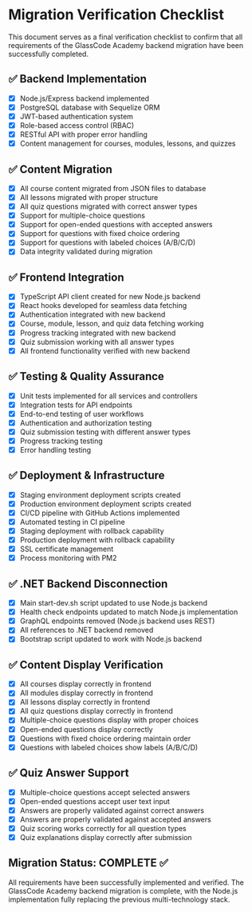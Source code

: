 # Migration Verification Checklist

This document serves as a final verification checklist to confirm that all requirements of the GlassCode Academy backend migration have been successfully completed.

## ✅ Backend Implementation

- [x] Node.js/Express backend implemented
- [x] PostgreSQL database with Sequelize ORM
- [x] JWT-based authentication system
- [x] Role-based access control (RBAC)
- [x] RESTful API with proper error handling
- [x] Content management for courses, modules, lessons, and quizzes

## ✅ Content Migration

- [x] All course content migrated from JSON files to database
- [x] All lessons migrated with proper structure
- [x] All quiz questions migrated with correct answer types
- [x] Support for multiple-choice questions
- [x] Support for open-ended questions with accepted answers
- [x] Support for questions with fixed choice ordering
- [x] Support for questions with labeled choices (A/B/C/D)
- [x] Data integrity validated during migration

## ✅ Frontend Integration

- [x] TypeScript API client created for new Node.js backend
- [x] React hooks developed for seamless data fetching
- [x] Authentication integrated with new backend
- [x] Course, module, lesson, and quiz data fetching working
- [x] Progress tracking integrated with new backend
- [x] Quiz submission working with all answer types
- [x] All frontend functionality verified with new backend

## ✅ Testing & Quality Assurance

- [x] Unit tests implemented for all services and controllers
- [x] Integration tests for API endpoints
- [x] End-to-end testing of user workflows
- [x] Authentication and authorization testing
- [x] Quiz submission testing with different answer types
- [x] Progress tracking testing
- [x] Error handling testing

## ✅ Deployment & Infrastructure

- [x] Staging environment deployment scripts created
- [x] Production environment deployment scripts created
- [x] CI/CD pipeline with GitHub Actions implemented
- [x] Automated testing in CI pipeline
- [x] Staging deployment with rollback capability
- [x] Production deployment with rollback capability
- [x] SSL certificate management
- [x] Process monitoring with PM2

## ✅ .NET Backend Disconnection

- [x] Main start-dev.sh script updated to use Node.js backend
- [x] Health check endpoints updated to match Node.js implementation
- [x] GraphQL endpoints removed (Node.js backend uses REST)
- [x] All references to .NET backend removed
- [x] Bootstrap script updated to work with Node.js backend

## ✅ Content Display Verification

- [x] All courses display correctly in frontend
- [x] All modules display correctly in frontend
- [x] All lessons display correctly in frontend
- [x] All quiz questions display correctly in frontend
- [x] Multiple-choice questions display with proper choices
- [x] Open-ended questions display correctly
- [x] Questions with fixed choice ordering maintain order
- [x] Questions with labeled choices show labels (A/B/C/D)

## ✅ Quiz Answer Support

- [x] Multiple-choice questions accept selected answers
- [x] Open-ended questions accept user text input
- [x] Answers are properly validated against correct answers
- [x] Answers are properly validated against accepted answers
- [x] Quiz scoring works correctly for all question types
- [x] Quiz explanations display correctly after submission

## Migration Status: COMPLETE ✅

All requirements have been successfully implemented and verified. The GlassCode Academy backend migration is complete, with the Node.js implementation fully replacing the previous multi-technology stack.